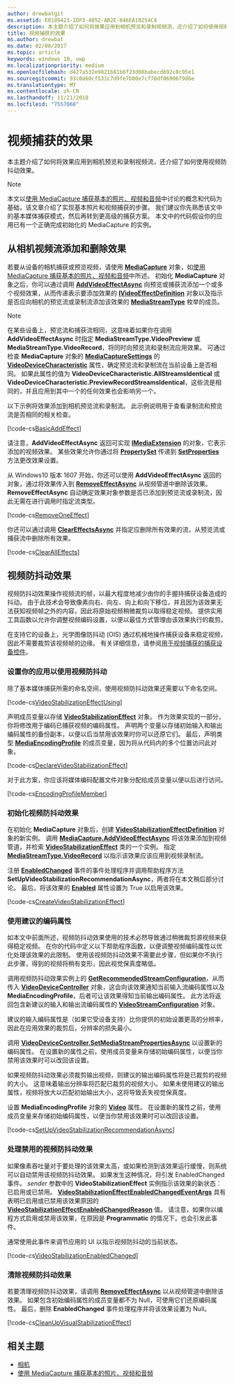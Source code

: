 ```yaml
---
author: drewbatgit
ms.assetid: E0189423-1DF3-4052-AB2E-846EA18254C4
description: 本主题介绍了如何将效果应用到相机预览和录制视频流，还介绍了如何使用视频防抖动效果。
title: 视频捕获的效果
ms.author: drewbat
ms.date: 02/08/2017
ms.topic: article
keywords: windows 10, uwp
ms.localizationpriority: medium
ms.openlocfilehash: d427a532e9821b81b6f23d08babecd692c8c95e1
ms.sourcegitcommit: 93c0a60cf531c7d9fe7b00e7cf78df86906f9d6e
ms.translationtype: MT
ms.contentlocale: zh-CN
ms.lasthandoff: 11/21/2018
ms.locfileid: "7557068"
---
```

# <a name="effects-for-video-capture"></a>视频捕获的效果


本主题介绍了如何将效果应用到相机预览和录制视频流，还介绍了如何使用视频防抖动效果。

> [!NOTE] 
> 本文以[使用 MediaCapture 捕获基本的照片、视频和音频](basic-photo-video-and-audio-capture-with-MediaCapture.md)中讨论的概念和代码为基础，该文章介绍了实现基本照片和视频捕获的步骤。 我们建议你先熟悉该文中的基本媒体捕获模式，然后再转到更高级的捕获方案。 本文中的代码假设你的应用已有一个正确完成初始化的 MediaCapture 的实例。

## <a name="adding-and-removing-effects-from-the-camera-video-stream"></a>从相机视频流添加和删除效果
若要从设备的相机捕获或预览视频，请使用 [**MediaCapture**](https://msdn.microsoft.com/library/windows/apps/Windows.Media.Capture.MediaCapture) 对象，如[使用 MediaCapture 捕获基本的照片、视频和音频](basic-photo-video-and-audio-capture-with-MediaCapture.md)中所述。 初始化 **MediaCapture** 对象之后，你可以通过调用 [**AddVideoEffectAsync**](https://msdn.microsoft.com/library/windows/apps/dn878035) 向预览或捕获流添加一个或多个视频效果，从而传递表示要添加效果的 [**IVideoEffectDefinition**](https://msdn.microsoft.com/library/windows/apps/Windows.Media.Effects.IVideoEffectDefinition) 对象以及指示是否应向相机的预览流或录制流添加该效果的 [**MediaStreamType**](https://msdn.microsoft.com/library/windows/apps/Windows.Media.Capture.MediaStreamType) 枚举的成员。

> [!NOTE]
> 在某些设备上，预览流和捕获流相同，这意味着如果你在调用 **AddVideoEffectAsync** 时指定 **MediaStreamType.VideoPreview** 或 **MediaStreamType.VideoRecord**，将同时向预览流和录制流应用效果。 可通过检查 **MediaCapture** 对象的 [**MediaCaptureSettings**](https://msdn.microsoft.com/library/windows/apps/Windows.Media.Capture.MediaCapture.MediaCaptureSettings) 的 [**VideoDeviceCharacteristic**](https://msdn.microsoft.com/library/windows/apps/Windows.Media.Capture.MediaCaptureSettings.VideoDeviceCharacteristic) 属性，确定预览流和录制流在当前设备上是否相同。 如果此属性的值为 **VideoDeviceCharacteristic.AllStreamsIdentical** 或 **VideoDeviceCharacteristic.PreviewRecordStreamsIdentical**，这些流是相同的，并且应用到其中一个的任何效果也会影响另一个。

以下示例将效果添加到相机预览流和录制流。 此示例说明用于查看录制流和预览流是否相同的相关检查。

[!code-cs[BasicAddEffect](./code/SimpleCameraPreview_Win10/cs/MainPage.Effects.xaml.cs#SnippetBasicAddEffect)]

请注意，**AddVideoEffectAsync** 返回可实现 [**IMediaExtension**](https://msdn.microsoft.com/library/windows/apps/Windows.Media.IMediaExtension) 的对象，它表示添加的视频效果。 某些效果允许你通过将 [**PropertySet**](https://msdn.microsoft.com/library/windows/apps/Windows.Foundation.Collections.PropertySet) 传递到 [**SetProperties**](https://msdn.microsoft.com/library/windows/apps/br240986) 方法更改效果设置。

从 Windows10 版本 1607 开始，你还可以使用 **AddVideoEffectAsync** 返回的对象，通过将效果传入到 [**RemoveEffectAsync**](https://msdn.microsoft.com/library/windows/apps/mt667957) 从视频管道中删除该效果。 **RemoveEffectAsync** 自动确定效果对象参数是否已添加到预览流或录制流，因此无需在进行调用时指定流类型。

[!code-cs[RemoveOneEffect](./code/SimpleCameraPreview_Win10/cs/MainPage.Effects.xaml.cs#SnippetRemoveOneEffect)]

你还可以通过调用 [**ClearEffectsAsync**](https://msdn.microsoft.com/library/windows/apps/br226592) 并指定应删除所有效果的流，从预览流或捕获流中删除所有效果。

[!code-cs[ClearAllEffects](./code/SimpleCameraPreview_Win10/cs/MainPage.Effects.xaml.cs#SnippetClearAllEffects)]

## <a name="video-stabilization-effect"></a>视频防抖动效果

视频防抖动效果操作视频流的帧，以最大程度地减少由你的手握持捕获设备造成的抖动。 由于此技术会导致像素向右、向左、向上和向下移位，并且因为该效果无法获知视频帧之外的内容，因此将原始视频稍微裁剪以取得稳定视频。 提供实用工具函数以允许你调整视频编码设置，以便以最佳方式管理由该效果执行的裁剪。

在支持它的设备上，光学图像防抖动 (OIS) 通过机械地操作捕获设备来稳定视频，因此不需要裁剪该视频帧的边缘。 有关详细信息，请参阅[用于视频捕获的捕获设备控件](capture-device-controls-for-video-capture.md)。

### <a name="set-up-your-app-to-use-video-stabilization"></a>设置你的应用以使用视频防抖动

除了基本媒体捕获所需的命名空间，使用视频防抖动效果还需要以下命名空间。

[!code-cs[VideoStabilizationEffectUsing](./code/SimpleCameraPreview_Win10/cs/MainPage.Effects.xaml.cs#SnippetVideoStabilizationEffectUsing)]

声明成员变量以存储 [**VideoStabilizationEffect**](https://msdn.microsoft.com/library/windows/apps/dn926760) 对象。 作为效果实现的一部分，你将修改用于编码已捕获视频的编码属性。 声明两个变量以存储初始输入和输出编码属性的备份副本，以便以后当禁用该效果时你可以还原它们。 最后，声明类型 [**MediaEncodingProfile**](https://msdn.microsoft.com/library/windows/apps/hh701026) 的成员变量，因为将从代码内的多个位置访问此对象。

[!code-cs[DeclareVideoStabilizationEffect](./code/SimpleCameraPreview_Win10/cs/MainPage.Effects.xaml.cs#SnippetDeclareVideoStabilizationEffect)]

对于此方案，你应该将媒体编码配置文件对象分配给成员变量以便以后进行访问。

[!code-cs[EncodingProfileMember](./code/SimpleCameraPreview_Win10/cs/MainPage.Effects.xaml.cs#SnippetEncodingProfileMember)]

### <a name="initialize-the-video-stabilization-effect"></a>初始化视频防抖动效果

在初始化 **MediaCapture** 对象后，创建 [**VideoStabilizationEffectDefinition**](https://msdn.microsoft.com/library/windows/apps/dn926762) 对象的新实例。 调用 [**MediaCapture.AddVideoEffectAsync**](https://msdn.microsoft.com/library/windows/apps/dn878035) 将该效果添加到视频管道，并检索 [**VideoStabilizationEffect**](https://msdn.microsoft.com/library/windows/apps/dn926760) 类的一个实例。 指定 [**MediaStreamType.VideoRecord**](https://msdn.microsoft.com/library/windows/apps/br226640) 以指示该效果应该应用到视频录制流。

注册 [**EnabledChanged**](https://msdn.microsoft.com/library/windows/apps/dn948982) 事件的事件处理程序并调用帮助程序方法 **SetUpVideoStabilizationRecommendationAsync**，两者将在本文稍后部分讨论。 最后，将该效果的 [**Enabled**](https://msdn.microsoft.com/library/windows/apps/dn926775) 属性设置为 True 以启用该效果。

[!code-cs[CreateVideoStabilizationEffect](./code/SimpleCameraPreview_Win10/cs/MainPage.Effects.xaml.cs#SnippetCreateVideoStabilizationEffect)]

### <a name="use-recommended-encoding-properties"></a>使用建议的编码属性

如本文中前面所述，视频防抖动效果使用的技术必然导致通过稍微裁剪源视频来获得稳定视频。 在你的代码中定义以下帮助程序函数，以便调整视频编码属性以优化处理该效果的此限制。 使用该视频防抖动效果不需要此步骤，但如果你不执行此步骤，得到的视频将稍有变形，因此视觉保真度略低。

调用视频防抖动效果实例上的 [**GetRecommendedStreamConfiguration**](https://msdn.microsoft.com/library/windows/apps/dn948983)，从而传入 [**VideoDeviceController**](https://msdn.microsoft.com/library/windows/apps/br226825) 对象，这会向该效果通知当前输入流编码属性以及 **MediaEncodingProfile**，后者可让该效果得知当前输出编码属性。 此方法将返回包含新建议的输入和输出流编码属性的 [**VideoStreamConfiguration**](https://msdn.microsoft.com/library/windows/apps/dn926727) 对象。

建议的输入编码属性是（如果它受设备支持）比你提供的初始设置更高的分辨率，因此在应用效果的裁剪后，分辨率的损失最小。

调用 [**VideoDeviceController.SetMediaStreamPropertiesAsync**](https://msdn.microsoft.com/library/windows/apps/hh700895) 以设置新的编码属性。 在设置新的属性之前，使用成员变量来存储初始编码属性，以便当你禁用该效果时可以改回该设置。

如果视频防抖动效果必须裁剪输出视频，则建议的输出编码属性将是已裁剪的视频的大小。 这意味着输出分辨率将匹配已裁剪的视频大小。 如果未使用建议的输出属性，视频将放大以匹配初始输出大小，这将导致丢失视觉保真度。

设置 **MediaEncodingProfile** 对象的 [**Video**](https://msdn.microsoft.com/library/windows/apps/hh701124) 属性。 在设置新的属性之前，使用成员变量来存储初始编码属性，以便当你禁用该效果时可以改回该设置。

[!code-cs[SetUpVideoStabilizationRecommendationAsync](./code/SimpleCameraPreview_Win10/cs/MainPage.Effects.xaml.cs#SnippetSetUpVideoStabilizationRecommendationAsync)]

### <a name="handle-the-video-stabilization-effect-being-disabled"></a>处理禁用的视频防抖动效果

如果像素吞吐量对于要处理的该效果太高，或如果检测到该效果运行缓慢，则系统可以自动禁用该视频防抖动效果。 如果发生这种情况，将引发 EnabledChanged 事件。 *sender* 参数中的 **VideoStabilizationEffect** 实例指示该效果的新状态：已启用或已禁用。 [**VideoStabilizationEffectEnabledChangedEventArgs**](https://msdn.microsoft.com/library/windows/apps/dn948979) 具有表明已启用或已禁用该效果原因的 [**VideoStabilizationEffectEnabledChangedReason**](https://msdn.microsoft.com/library/windows/apps/dn948981) 值。 请注意，如果你以编程方式启用或禁用该效果，在原因是 **Programmatic** 的情况下，也会引发此事件。

通常使用此事件来调节应用的 UI 以指示视频防抖动的当前状态。

[!code-cs[VideoStabilizationEnabledChanged](./code/SimpleCameraPreview_Win10/cs/MainPage.Effects.xaml.cs#SnippetVideoStabilizationEnabledChanged)]

### <a name="clean-up-the-video-stabilization-effect"></a>清除视频防抖动效果

若要清理视频防抖动效果，请调用 [**RemoveEffectAsync**](https://msdn.microsoft.com/library/windows/apps/mt667957) 以从视频管道中删除该效果。 如果包含初始编码属性的成员变量都不为 Null，可使用它们还原编码属性。 最后，删除 **EnabledChanged** 事件处理程序并将该效果设置为 Null。

[!code-cs[CleanUpVisualStabilizationEffect](./code/SimpleCameraPreview_Win10/cs/MainPage.Effects.xaml.cs#SnippetCleanUpVisualStabilizationEffect)]

## <a name="related-topics"></a>相关主题

* [相机](camera.md)
* [使用 MediaCapture 捕获基本的照片、视频和音频](basic-photo-video-and-audio-capture-with-MediaCapture.md)
 

 




